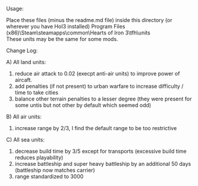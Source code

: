 Usage:

Place these files (minus the readme.md file) inside this directory (or wherever you have HoI3 installed)
Program Files (x86)\Steam\steamapps\common\Hearts of Iron 3\tfh\units  
These units may be the same for some mods.

Change Log:

A) All land units:
  1) reduce air attack to 0.02 (execpt anti-air units) to improve power of aircaft.
  2) add penalties (if not present) to urban warfare to increase difficulty / time to take cities
  3) balance other terrain penalties to a lesser degree (they were present for some untis but not other by default which seemed odd)
  
B) All air units:
  1) increase range by 2/3, I find the default range to be too restrictive
  
C) All sea units:
  1) decrease build time by 3/5 except for transports (excessive build time reduces playability)
  2) increase battleship and super heavy battleship by an additional 50 days (battleship now matches carrier)
  3) range standardized to 3000
